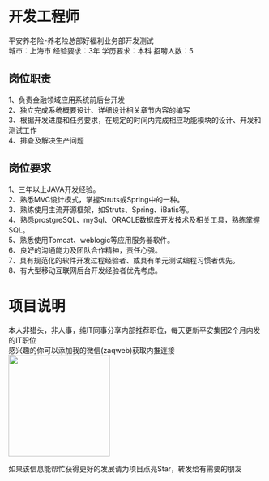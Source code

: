 # 开发工程师
平安养老险-养老险总部好福利业务部开发测试  
城市：上海市 经验要求：3年 学历要求：本科  招聘人数：5

## 岗位职责
1、负责金融领域应用系统前后台开发   
2、独立完成系统概要设计、详细设计相关章节内容的编写    
3、根据开发进度和任务要求，在规定的时间内完成相应功能模块的设计、开发和测试工作    
4、排查及解决生产问题

## 岗位要求
1、三年以上JAVA开发经验。    
2、熟悉MVC设计模式，掌握Struts或Spring中的一种。   
3、熟练使用主流开源框架，如Struts、Spring、iBatis等。    
4、熟悉prostgreSQL、mySql、ORACLE数据库开发技术及相关工具，熟练掌握SQL。   
5、熟悉使用Tomcat、weblogic等应用服务器软件。     
6、良好的沟通能力及团队合作精神，责任心强。   
7、具有规范化的软件开发过程经验者、或具有单元测试编程习惯者优先。   
8、有大型移动互联网后台开发经验者优先考虑。

# 项目说明

本人非猎头，非人事，纯IT同事分享内部推荐职位，每天更新平安集团2个月内发的IT职位  
感兴趣的你可以添加我的微信(zaqweb)获取内推连接  
<img src="https://github.com/zaqweb/PA-IT-JOBS/blob/master/WechatICode.jpeg"  height="200" width="200">

如果该信息能帮忙获得更好的发展请为项目点亮Star，转发给有需要的朋友




